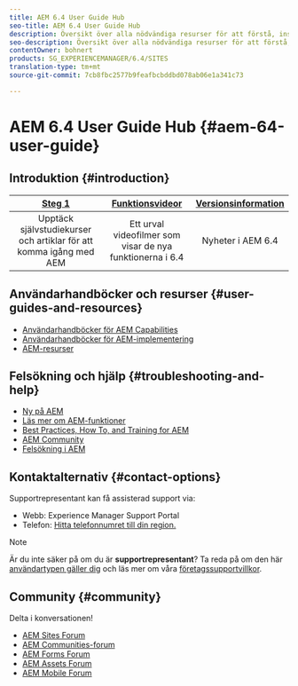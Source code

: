 ```yaml
---
title: AEM 6.4 User Guide Hub
seo-title: AEM 6.4 User Guide Hub
description: Översikt över alla nödvändiga resurser för att förstå, installera, hantera och använda AEM 6.4
seo-description: Översikt över alla nödvändiga resurser för att förstå, installera, hantera och använda AEM 6.4
contentOwner: bohnert
products: SG_EXPERIENCEMANAGER/6.4/SITES
translation-type: tm+mt
source-git-commit: 7cb8fbc2577b9feafbcbddbd078ab06e1a341c73

---
```



# AEM 6.4 User Guide Hub {#aem-64-user-guide}

## Introduktion {#introduction}

| [Steg 1](https://helpx.adobe.com/experience-manager/get-started.html) | [Funktionsvideor](https://helpx.adobe.com/experience-manager/kt/index/aem-6-5-videos.html) | [Versionsinformation](https://helpx.adobe.com/experience-manager/6-5/release-notes.html) |
|:-:|:-:|:-:|
| Upptäck självstudiekurser och artiklar för att komma igång med AEM | Ett urval videofilmer som visar de nya funktionerna i 6.4 | Nyheter i AEM 6.4 |

## Användarhandböcker och resurser {#user-guides-and-resources}

* [Användarhandböcker för AEM Capabilities](capabilities.md)
* [Användarhandböcker för AEM-implementering](implementation.md)
* [AEM-resurser](resources.md)

## Felsökning och hjälp {#troubleshooting-and-help}

* [Ny på AEM](new.md)
* [Läs mer om AEM-funktioner](learn.md)
* [Best Practices, How To, and Training for AEM](best-practice.md)
* [AEM Community](community.md)
* [Felsökning i AEM](troubleshooting.md)

## Kontaktalternativ {#contact-options}

Supportrepresentant kan få assisterad support via:

* Webb: Experience Manager Support Portal
* Telefon: [Hitta telefonnumret till din region.](https://helpx.adobe.com/contact/dma-external/DMACustomeCareRegionalPhoneNumbers.html)

>[!NOTE]
>
>Är du inte säker på om du är **supportrepresentant**? Ta reda på om den här [användartypen gäller dig](https://helpx.adobe.com/experience-cloud/supported-users.html) och läs mer om våra [företagssupportvillkor](https://helpx.adobe.com/support/programs/enterprise-support-terms.html).

## Community {#community}

Delta i konversationen!

* [AEM Sites Forum](http://help-forums.adobe.com/content/adobeforums/en/experience-manager-forum/adobe-experience-manager.html)
* [AEM Communities-forum](http://help-forums.adobe.com/content/adobeforums/en/experience-manager-forum/aem-communities.html)
* [AEM Forms Forum](http://help-forums.adobe.com/content/adobeforums/en/experience-manager-forum/aem-forms.html)
* [AEM Assets Forum](http://help-forums.adobe.com/content/adobeforums/en/experience-manager-forum/aem-assets.html)
* [AEM Mobile Forum](http://forums.adobe.com/community/experiencemanagermobile)
